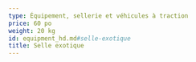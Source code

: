 ```yaml
---
type: Équipement, sellerie et véhicules à traction
price: 60 po
weight: 20 kg
id: equipment_hd.md#selle-exotique
title: Selle exotique
---
```



